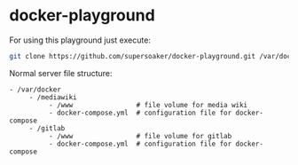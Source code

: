 # docker-playground
For using this playground just execute:
```bash
git clone https://github.com/supersoaker/docker-playground.git /var/docker
```

Normal server file structure:
```
- /var/docker
     - /mediawiki
          - /www                # file volume for media wiki
          - docker-compose.yml  # configuration file for docker-compose
     - /gitlab
          - /www                # file volume for gitlab
          - docker-compose.yml  # configuration file for docker-compose
```
